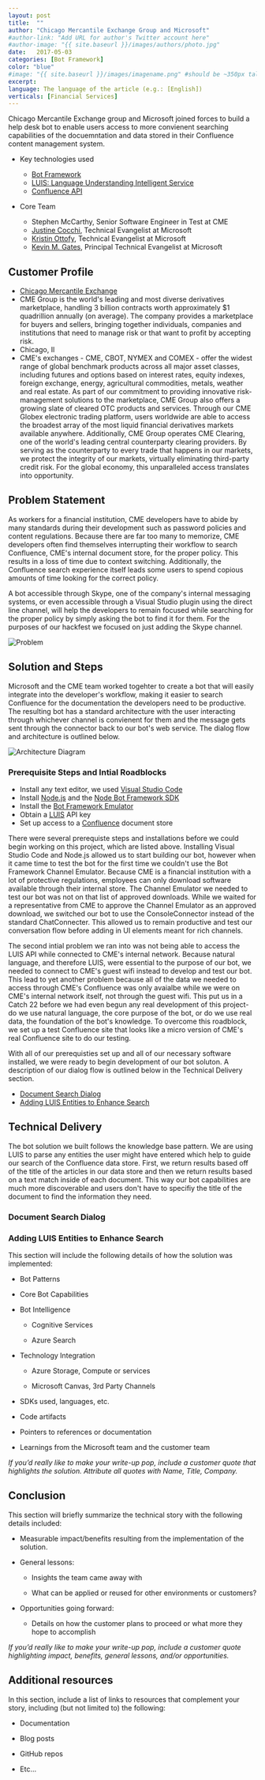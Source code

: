 ```yaml
---
layout: post
title:  ""
author: "Chicago Mercantile Exchange Group and Microsoft"
#author-link: "Add URL for author's Twitter account here"
#author-image: "{{ site.baseurl }}/images/authors/photo.jpg"
date:   2017-05-03
categories: [Bot Framework]
color: "blue"
#image: "{{ site.baseurl }}/images/imagename.png" #should be ~350px tall
excerpt: 
language: The language of the article (e.g.: [English])
verticals: [Financial Services]
---
```


Chicago Mercantile Exchange group and Microsoft joined forces to build a help desk bot to enable users access to more convienent searching capabilities of the docuemntation and data stored in their Confluence content management system. 

- Key technologies used
  - [Bot Framework](https://dev.botframework.com/)
  - [LUIS: Language Understanding Intelligent Service](https://www.luis.ai/)
  - [Confluence API](https://docs.atlassian.com/confluence/REST/latest/)

- Core Team 
  - Stephen McCarthy, Senior Software Engineer in Test at CME
  - [Justine Cocchi](https://twitter.com/justinecocchi), Technical Evangelist at Microsoft
  - [Kristin Ottofy](http://twitter.com/kristinottofy), Technical Evangelist at Microsoft
  - [Kevin M. Gates](https://twitter.com/kevinmgates), Principal Technical Evangelist at Microsoft


## Customer Profile ##

- [Chicago Mercantile Exchange](http://www.cmegroup.com/)
- CME Group is the world's leading and most diverse derivatives marketplace, handling 3 billion contracts worth approximately $1 quadrillion annually (on average). The company provides a marketplace for buyers and sellers, bringing together individuals, companies and institutions that need to manage risk or that want to profit by accepting risk.
- Chicago, Il
- CME's exchanges - CME, CBOT, NYMEX and COMEX - offer the widest range of global benchmark products across all major asset classes, including futures and options based on interest rates, equity indexes, foreign exchange, energy, agricultural commodities, metals, weather and real estate. As part of our commitment to providing innovative risk-management solutions to the marketplace, CME Group also offers a growing slate of cleared OTC products and services. Through our CME Globex electronic trading platform, users worldwide are able to access the broadest array of the most liquid financial derivatives markets available anywhere. Additionally, CME Group operates CME Clearing, one of the world's leading central counterparty clearing providers. By serving as the counterparty to every trade that happens in our markets, we protect the integrity of our markets, virtually eliminating third-party credit risk. For the global economy, this unparalleled access translates into opportunity.

 
## Problem Statement ##

As workers for a financial institution, CME developers have to abide by many standards during their development such as password policies and content regulations. Because there are far too many to memorize, CME developers often find themselves interrupting their workflow to search Confluence, CME's internal document store, for the proper policy. This results in a loss of time due to context switching. Additionally, the Confluence search experience itself leads some users to spend copious amounts of time looking for the correct policy. 

A bot accessible through Skype, one of the company's internal messaging systems, or even accessible through a Visual Studio plugin using the direct line channel, will help the developers to remain focused while searching for the proper policy by simply asking the bot to find it for them. For the purposes of our hackfest we focused on just adding the Skype channel.

![Problem](./Images/botfluence.jpg)
 
## Solution and Steps ##

Microsoft and the CME team worked togehter to create a bot that will easily integrate into the developer's workflow, making it easier to search Confluence for the documentation the developers need to be productive. The resulting bot has a standard architecture with the user interacting through whichever channel is convienent for them and the message gets sent through the connector back to our bot's web service. The dialog flow and architecture is outlined below.

 ![Architecture Diagram](https://raw.githubusercontent.com/kottofy/CME-HelpDeskBot/master/Images/Architecture.PNG?token=ADIOvVn0YOZiWUTZ2qe_k84kzPOWvKyHks5ZHeAlwA%3D%3D)

### Prerequisite Steps and Intial Roadblocks ###
 - Install any text editor, we used [Visual Studio Code](https://code.visualstudio.com/)
 - Install [Node.js](https://nodejs.org/en/) and the [Node Bot Framework SDK](https://docs.botframework.com/en-us/downloads/)
 - Install the [Bot Framework Emulator](https://docs.microsoft.com/en-us/bot-framework/debug-bots-emulator)
 - Obtain a [LUIS](https://www.luis.ai/) API key
 - Set up access to a [Confluence](https://www.atlassian.com/software/confluence) document store

There were several prerequiste steps and installations before we could begin working on this project, which are listed above. Installing Visual Studio Code and Node.js allowed us to start building our bot, however when it came time to test the bot for the first time we couldn't use the Bot Framework Channel Emulator. Because CME is a financial institution with a lot of protective regulations, employees can only download software available through their internal store. The Channel Emulator we needed to test our bot was not on that list of approved downloads. While we waited for a representative from CME to approve the Channel Emulator as an approved download, we switched our bot to use the ConsoleConnector instead of the standard ChatConnecter. This allowed us to remain productive and test our conversation flow before adding in UI elements meant for rich channels. 

The second intial problem we ran into was not being able to access the LUIS API while connected to CME's internal network. Because natural language, and therefore LUIS, were essential to the purpose of our bot, we needed to connect to CME's guest wifi instead to develop and test our bot. This lead to yet another problem because all of the data we needed to access through CME's Confluence was only avaialbe while we were on CME's internal network itself, not through the guest wifi. This put us in a Catch 22 before we had even begun any real development of this project- do we use natural language, the core purpose of the bot, or do we use real data, the foundation of the bot's knowledge. To overcome this roadblock, we set up a test Confluence site that looks like a micro version of CME's real Confluence site to do our testing.

With all of our prerequisties set up and all of our necessary software installed, we were ready to begin development of our bot soluton. A description of our dialog flow is outlined below in the Technical Delivery section.

- [Document Search Dialog](#document-search-dialog)
- [Adding LUIS Entities to Enhance Search](#adding-luis-entities)

## Technical Delivery ##

The bot solution we built follows the knowledge base pattern. We are using LUIS to parse any entities the user might have entered which help to guide our search of the Confluence data store. First, we return results based off of the title of the articles in our data store and then we return results based on a text match inside of each document. This way our bot capabilities are much more discoverable and users don't have to specifiy the title of the document to find the information they need.

<!-- Need acess to the code to fully flesh out this section -->
### Document Search Dialog ###


<!-- Need acess to the code to fully flesh out this section -->
### Adding LUIS Entities to Enhance Search ###



This section will include the following details of how the solution was implemented:

- Bot Patterns

- Core Bot Capabilities

- Bot Intelligence

	- Cognitive Services

	- Azure Search


- Technology Integration

	- Azure Storage, Compute or services

	- Microsoft Canvas, 3rd Party Channels

- SDKs used, languages, etc.

- Code artifacts

- Pointers to references or documentation

- Learnings from the Microsoft team and the customer team

*If you’d really like to make your write-up pop, include a customer quote that highlights the solution. Attribute all quotes with Name, Title, Company.*


 
## Conclusion ##

This section will briefly summarize the technical story with the following details included:

- Measurable impact/benefits resulting from the implementation of the solution.

- General lessons:

  - Insights the team came away with

  - What can be applied or reused for other environments or customers?

- Opportunities going forward:

  - Details on how the customer plans to proceed or what more they hope to accomplish

*If you’d really like to make your write-up pop, include a customer quote highlighting impact, benefits, general lessons, and/or opportunities.*


## Additional resources ##
In this section, include a list of links to resources that complement your story, including (but not limited to) the following:

- Documentation

- Blog posts

- GitHub repos

- Etc…